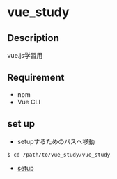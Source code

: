 # vue_study

## Description

vue.js学習用

## Requirement

* npm
* Vue CLI

## set up

* setupするためのパスへ移動

```bash
$ cd /path/to/vue_study/vue_study
```

* [setup](./vue_study/README.md)